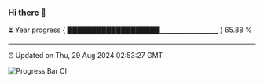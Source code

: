 ### Hi there 👋

⏳ Year progress { ███████████████████▁▁▁▁▁▁▁▁▁▁▁ } 65.88 %

---

⏰ Updated on Thu, 29 Aug 2024 02:53:27 GMT

![Progress Bar CI](https://github.com/IshwaranRudhara/GIT-ACTION/workflows/Progress%20Bar%20CI/badge.svg)
